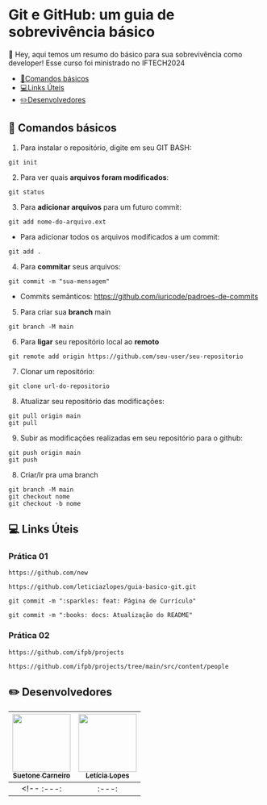 # Git e GitHub: um guia de sobrevivência básico	
👀 Hey, aqui temos um resumo do básico para sua sobrevivência como developer! Esse curso foi ministrado no IFTECH2024

* [🚀Comandos básicos](#-comandos-básicos)
* [💻Links Úteis](#links-úteis)
* [✏️Desenvolvedores](#desenvolvedores)

## 🚀 Comandos básicos

1. Para instalar o repositório, digite em seu GIT BASH:

```
git init
```

2. Para ver quais **arquivos foram modificados**:

```
git status
```

3. Para **adicionar arquivos** para um futuro commit:

```
git add nome-do-arquivo.ext
```

- Para adicionar todos os arquivos modificados a um commit:

```
git add .
```

4. Para **commitar** seus arquivos:

```
git commit -m "sua-mensagem"
```
- Commits semânticos: https://github.com/iuricode/padroes-de-commits
  

5. Para criar sua **branch** main
```
git branch -M main
```

6. Para **ligar** seu repositório local ao **remoto**
```
git remote add origin https://github.com/seu-user/seu-repositorio
```

7. Clonar um repositório:
```
git clone url-do-repositorio
```

8. Atualizar seu repositório das modificações:
```
git pull origin main
git pull
```

9. Subir as modificações realizadas em seu repositório para o github:
```
git push origin main
git push
```

8. Criar/Ir pra uma branch
```
git branch -M main
git checkout nome
git checkout -b nome
```

## 💻 Links Úteis
### Prática 01
```
https://github.com/new

https://github.com/leticiazlopes/guia-basico-git.git

git commit -m ":sparkles: feat: Página de Currículo"

git commit -m ":books: docs: Atualização do README"

```

### Prática 02
```
https://github.com/ifpb/projects

https://github.com/ifpb/projects/tree/main/src/content/people

```

## ✏️ Desenvolvedores
| [<img loading="lazy" src="https://avatars.githubusercontent.com/u/148480989?v=4" width=115><br><sub>Suetone Carneiro</sub>](https://github.com/suetonecarneiro) | [<img loading="lazy" src="https://avatars.githubusercontent.com/u/129249488?v=4" width=115><br><sub>Letícia Lopes</sub>](https://github.com/leticiazlopes) 
| :---: | :---: | 
<!-- :---: | :---: | -->